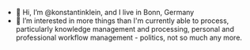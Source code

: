 - 👋 Hi, I’m @konstantinklein, and I live in Bonn, Germany
- 👀 I’m interested in more things than I'm currently able to process, particularly knowledge management and processing, personal and professional workflow management - politics, not so much any more.

<!---
konstantinklein/konstantinklein is a ✨ special ✨ repository because its `README.md` (this file) appears on your GitHub profile.
You can click the Preview link to take a look at your changes.
--->
